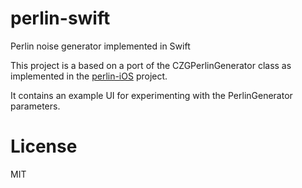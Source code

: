 # perlin-swift
Perlin noise generator implemented in Swift

This project is a based on a port of the CZGPerlinGenerator class as implemented in the [perlin-iOS](https://github.com/czgarrett/perlin-ios) project.

It contains an example UI for experimenting with the PerlinGenerator parameters.

# License
MIT


